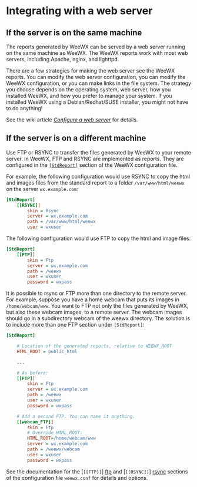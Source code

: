 # Integrating with a web server

## If the server is on the same machine

The reports generated by WeeWX can be served by a web server running on the
same machine as WeeWX. The WeeWX reports work with most web servers, including
Apache, nginx, and lighttpd.

There are a few strategies for making the web server see the WeeWX reports.
You can modify the web server configuration, you can modify the WeeWX
configuration, or you can make links in the file system. The strategy you
choose depends on the operating system, web server, how you installed WeeWX,
and how you prefer to manage your system. If you installed WeeWX using a
Debian/Redhat/SUSE installer, you might not have to do anything!

See the wiki article [_Configure a web server_](https://github.com/weewx/weewx/wiki/Configure-a-web-server-(Apache,-NGINX-or-lighttpd)) for details.

## If the server is on a different machine

Use FTP or RSYNC to transfer the files generated by WeeWX to your remote
server. In WeeWX, FTP and RSYNC are implemented as reports. They are configured
in the [`[StdReport]`](../reference/weewx-options/stdreport.md) section of the
WeeWX configuration file.

For example, the following configuration would use RSYNC to copy the html and
images files from the standard report to a folder `/var/www/html/weewx` on the
server `wx.example.com`:

```ini
[StdReport]
    [[RSYNC]]
        skin = Rsync
        server = wx.example.com
        path = /var/www/html/weewx
        user = wxuser
```

The following configuration would use FTP to copy the html and image files:

```ini
[StdReport]
    [[FTP]]
        skin = Ftp
        server = wx.example.com
        path = /weewx
        user = wxuser
        password = wxpass
```

It is possible to rsync or FTP more than one directory to the remote server.
For example, suppose you have a home webcam that puts its images in
`/home/webcam/www`. You want to FTP not only the files generated by WeeWX, but
also these webcam images, to a remote server. The webcam images should go in a
subdirectory webcam of the weewx directory. The solution is to include more
than one FTP section under `[StdReport]`:

``` ini
[StdReport]

    # Location of the generated reports, relative to WEEWX_ROOT
    HTML_ROOT = public_html

    ...

    # As before:
    [[FTP]]
        skin = Ftp
        server = wx.example.com
        path = /weewx
        user = wxuser
        password = wxpass

    # Add a second FTP. You can name it anything.
    [[webcam_FTP]]
        skin = Ftp
        # Override HTML_ROOT:
        HTML_ROOT=/home/webcam/www
        server = wx.example.com
        path = /weewx/webcam
        user = wxuser
        password = wxpass
```

See the documentation for the [`[[FTP]]`] [ftp] and [`[[RSYNC]]`] [rsync]
sections of the configuration file `weewx.conf` for details and options.

[ftp]: ../reference/weewx-options/stdreport.md#ftp "[[FTP]] section"
[rsync]: ../reference/weewx-options/stdreport.md/#rsync "[[RSYNC]] section"